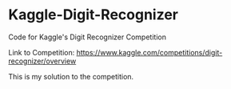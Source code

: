 # Kaggle-Digit-Recognizer
Code for Kaggle's Digit Recognizer Competition

Link to Competition: https://www.kaggle.com/competitions/digit-recognizer/overview

This is my solution to the competition.
